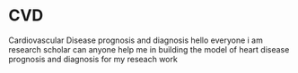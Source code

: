# CVD
Cardiovascular Disease prognosis and diagnosis
hello everyone i am research scholar can anyone help me in building the model of heart disease prognosis and diagnosis for my reseach work

